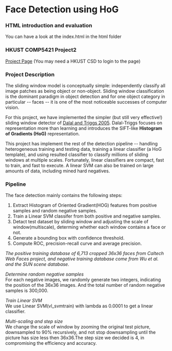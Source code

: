 # Face Detection using HoG
### HTML introduction and evaluation
You can have a look at the index.html in the html folder
### HKUST COMP5421 Project2
[Project Page](https://course.cs.ust.hk/comp5421/Password_Only/projects/faces/index.html) (You may need a HKUST CSD to login to the page)  
### Project Description 
The sliding window model is conceptually simple: independently classify all image patches as being object or non-object. Sliding window classification is the dominant paradigm in object detection and for one object category in particular -- faces -- it is one of the most noticeable successes of computer vision.  
  
For this project, we have implemented the simpler (but still very effective!) sliding window detector of [Dalal and Triggs 2005](https://lear.inrialpes.fr/people/triggs/pubs/Dalal-cvpr05.pdf). Dalal-Triggs focuses on representation more than learning and introduces the SIFT-like **Histogram of Gradients (HoG)** representation.  

This project has implement the rest of the detection pipeline -- handling heterogeneous training and testing data, training a linear classifier (a HoG template), and using resulted classifier to classify millions of sliding windows at multiple scales. Fortunately, linear classifiers are compact, fast to train, and fast to execute. A linear SVM can also be trained on large amounts of data, including mined hard negatives.

### Pipeline
The face detection mainly contains the following steps:

1. Extract Histogram of Oriented Gradient(HOG) features from positive samples and random negative samples.  
2. Train a Linear SVM classifer from both positive and negative samples.
3. Detact test dataset by sliding window and adjusting the scale of window(multiscale), determing whether each window contains a face or not.
4. Generate a bounding box with confidence threshold.
5. Compute ROC, precision-recall curve and average precision.  

*The positive training database of 6,713 cropped 36x36 faces from Caltech Web Faces project, and negative training database come from Wu et al. and the SUN scene database.*  

*Determine random negative samples*  
For each negative images, we randomly generate two integers, indicating the position of the 36x36 images. And the total number of random negative samples is 300,000.

*Train Linear SVM*  
We use Linear SVM(vl_svmtrain) with lambda as 0.0001 to get a linear classifier. 

*Multi-scaling and step size*  
We change the scale of window by zooming the original test picture, downsampled to 90% recursively, and not stop downsampling until the picture has size less then 36x36.The step size we decided is 4, in compromising the efficiency and accuracy.

